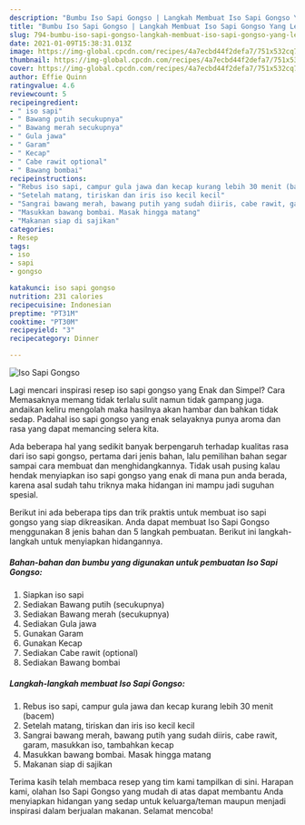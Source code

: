 ```yaml
---
description: "Bumbu Iso Sapi Gongso | Langkah Membuat Iso Sapi Gongso Yang Lezat Sekali"
title: "Bumbu Iso Sapi Gongso | Langkah Membuat Iso Sapi Gongso Yang Lezat Sekali"
slug: 794-bumbu-iso-sapi-gongso-langkah-membuat-iso-sapi-gongso-yang-lezat-sekali
date: 2021-01-09T15:38:31.013Z
image: https://img-global.cpcdn.com/recipes/4a7ecbd44f2defa7/751x532cq70/iso-sapi-gongso-foto-resep-utama.jpg
thumbnail: https://img-global.cpcdn.com/recipes/4a7ecbd44f2defa7/751x532cq70/iso-sapi-gongso-foto-resep-utama.jpg
cover: https://img-global.cpcdn.com/recipes/4a7ecbd44f2defa7/751x532cq70/iso-sapi-gongso-foto-resep-utama.jpg
author: Effie Quinn
ratingvalue: 4.6
reviewcount: 5
recipeingredient:
- " iso sapi"
- " Bawang putih secukupnya"
- " Bawang merah secukupnya"
- " Gula jawa"
- " Garam"
- " Kecap"
- " Cabe rawit optional"
- " Bawang bombai"
recipeinstructions:
- "Rebus iso sapi, campur gula jawa dan kecap kurang lebih 30 menit (bacem)"
- "Setelah matang, tiriskan dan iris iso kecil kecil"
- "Sangrai bawang merah, bawang putih yang sudah diiris, cabe rawit, garam, masukkan iso, tambahkan kecap"
- "Masukkan bawang bombai. Masak hingga matang"
- "Makanan siap di sajikan"
categories:
- Resep
tags:
- iso
- sapi
- gongso

katakunci: iso sapi gongso 
nutrition: 231 calories
recipecuisine: Indonesian
preptime: "PT31M"
cooktime: "PT30M"
recipeyield: "3"
recipecategory: Dinner

---
```



![Iso Sapi Gongso](https://img-global.cpcdn.com/recipes/4a7ecbd44f2defa7/751x532cq70/iso-sapi-gongso-foto-resep-utama.jpg)

Lagi mencari inspirasi resep iso sapi gongso yang Enak dan Simpel? Cara Memasaknya memang tidak terlalu sulit namun tidak gampang juga. andaikan keliru mengolah maka hasilnya akan hambar dan bahkan tidak sedap. Padahal iso sapi gongso yang enak selayaknya punya aroma dan rasa yang dapat memancing selera kita.



Ada beberapa hal yang sedikit banyak berpengaruh terhadap kualitas rasa dari iso sapi gongso, pertama dari jenis bahan, lalu pemilihan bahan segar sampai cara membuat dan menghidangkannya. Tidak usah pusing kalau hendak menyiapkan iso sapi gongso yang enak di mana pun anda berada, karena asal sudah tahu triknya maka hidangan ini mampu jadi suguhan spesial.


Berikut ini ada beberapa tips dan trik praktis untuk membuat iso sapi gongso yang siap dikreasikan. Anda dapat membuat Iso Sapi Gongso menggunakan 8 jenis bahan dan 5 langkah pembuatan. Berikut ini langkah-langkah untuk menyiapkan hidangannya.

<!--inarticleads1-->

##### Bahan-bahan dan bumbu yang digunakan untuk pembuatan Iso Sapi Gongso:

1. Siapkan  iso sapi
1. Sediakan  Bawang putih (secukupnya)
1. Sediakan  Bawang merah (secukupnya)
1. Sediakan  Gula jawa
1. Gunakan  Garam
1. Gunakan  Kecap
1. Sediakan  Cabe rawit (optional)
1. Sediakan  Bawang bombai




<!--inarticleads2-->

##### Langkah-langkah membuat Iso Sapi Gongso:

1. Rebus iso sapi, campur gula jawa dan kecap kurang lebih 30 menit (bacem)
1. Setelah matang, tiriskan dan iris iso kecil kecil
1. Sangrai bawang merah, bawang putih yang sudah diiris, cabe rawit, garam, masukkan iso, tambahkan kecap
1. Masukkan bawang bombai. Masak hingga matang
1. Makanan siap di sajikan




Terima kasih telah membaca resep yang tim kami tampilkan di sini. Harapan kami, olahan Iso Sapi Gongso yang mudah di atas dapat membantu Anda menyiapkan hidangan yang sedap untuk keluarga/teman maupun menjadi inspirasi dalam berjualan makanan. Selamat mencoba!

